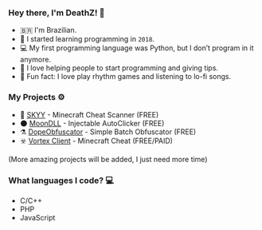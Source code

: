 ### Hey there, I'm DeathZ! 👋

- 🇧🇷 I'm Brazilian.
- 🏁 I started learning programming in `2018`.
- 💻 My first programming language was Python, but I don’t program in it anymore.
- 🖤 I love helping people to start programming and giving tips.
- 🎲 Fun fact: I love play rhythm games and listening to lo-fi songs.

### My Projects ⚙️

- 🔭 [SKYY](https://skyyss.ml) - Minecraft Cheat Scanner (FREE)
- 🌑 [MoonDLL](http://moondll.ml) - Injectable AutoClicker (FREE)
- ⚗️ [DopeObfuscator](https://death-z.github.io/DopeObfuscator) - Simple Batch Obfuscator (FREE)
- ☣️ [Vortex Client](https://vortexclient.club) - Minecraft Cheat (FREE/PAID)

(More amazing projects will be added, I just need more time)

### What languages I code? 💻
- C/C++
- PHP
- JavaScript
